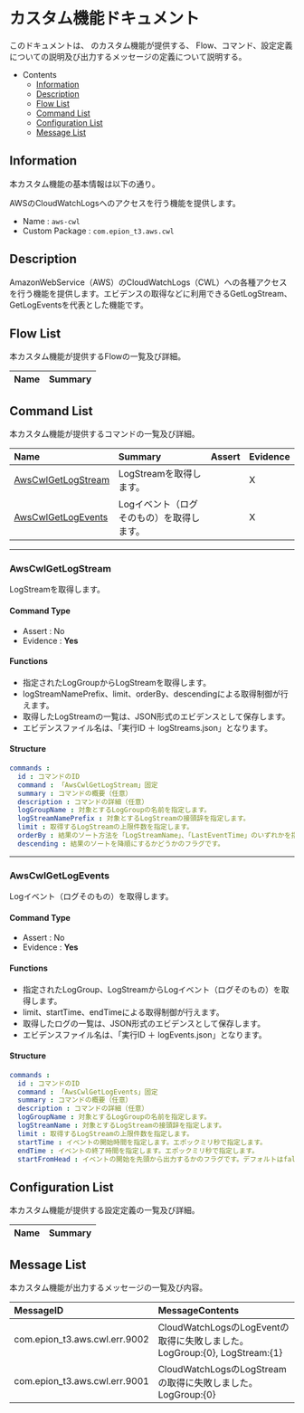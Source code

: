 #  カスタム機能ドキュメント

このドキュメントは、 のカスタム機能が提供する、
Flow、コマンド、設定定義についての説明及び出力するメッセージの定義について説明する。

- Contents
  - [Information](#Information)
  - [Description](#Description)
  - [Flow List](#Flow-List)
  - [Command List](#Command-List)
  - [Configuration List](#Configuration-List)
  - [Message List](#Message-List)

## Information

本カスタム機能の基本情報は以下の通り。

AWSのCloudWatchLogsへのアクセスを行う機能を提供します。

- Name : `aws-cwl`
- Custom Package : `com.epion_t3.aws.cwl`

## Description
AmazonWebService（AWS）のCloudWatchLogs（CWL）への各種アクセスを行う機能を提供します。エビデンスの取得などに利用できるGetLogStream、GetLogEventsを代表とした機能です。

## Flow List

本カスタム機能が提供するFlowの一覧及び詳細。

|Name|Summary|
|:---|:---|


## Command List

本カスタム機能が提供するコマンドの一覧及び詳細。

|Name|Summary|Assert|Evidence|
|:---|:---|:---|:---|
|[AwsCwlGetLogStream](#AwsCwlGetLogStream)|LogStreamを取得します。  ||X|
|[AwsCwlGetLogEvents](#AwsCwlGetLogEvents)|Logイベント（ログそのもの）を取得します。  ||X|

------

### AwsCwlGetLogStream
LogStreamを取得します。
#### Command Type
- Assert : No
- Evidence : __Yes__

#### Functions
- 指定されたLogGroupからLogStreamを取得します。
- logStreamNamePrefix、limit、orderBy、descendingによる取得制御が行えます。
- 取得したLogStreamの一覧は、JSON形式のエビデンスとして保存します。
- エビデンスファイル名は、「実行ID ＋ logStreams.json」となります。

#### Structure
```yaml
commands : 
  id : コマンドのID
  command : 「AwsCwlGetLogStream」固定
  summary : コマンドの概要（任意）
  description : コマンドの詳細（任意）
  logGroupName : 対象とするLogGroupの名前を指定します。
  logStreamNamePrefix : 対象とするLogStreamの接頭辞を指定します。
  limit : 取得するLogStreamの上限件数を指定します。
  orderBy : 結果のソート方法を「LogStreamName」、「LastEventTime」のいずれかを指定します。いずれかの文字列の完全一致でなければなりません。
  descending : 結果のソートを降順にするかどうかのフラグです。

```

------

### AwsCwlGetLogEvents
Logイベント（ログそのもの）を取得します。
#### Command Type
- Assert : No
- Evidence : __Yes__

#### Functions
- 指定されたLogGroup、LogStreamからLogイベント（ログそのもの）を取得します。
- limit、startTime、endTimeによる取得制御が行えます。
- 取得したログの一覧は、JSON形式のエビデンスとして保存します。
- エビデンスファイル名は、「実行ID ＋ logEvents.json」となります。

#### Structure
```yaml
commands : 
  id : コマンドのID
  command : 「AwsCwlGetLogEvents」固定
  summary : コマンドの概要（任意）
  description : コマンドの詳細（任意）
  logGroupName : 対象とするLogGroupの名前を指定します。
  logStreamName : 対象とするLogStreamの接頭辞を指定します。
  limit : 取得するLogStreamの上限件数を指定します。
  startTime : イベントの開始時間を指定します。エポックミリ秒で指定します。
  endTime : イベントの終了時間を指定します。エポックミリ秒で指定します。
  startFromHead : イベントの開始を先頭から出力するかのフラグです。デフォルトはfalseです。

```


## Configuration List

本カスタム機能が提供する設定定義の一覧及び詳細。

|Name|Summary|
|:---|:---|


## Message List

本カスタム機能が出力するメッセージの一覧及び内容。

|MessageID|MessageContents|
|:---|:---|
|com.epion_t3.aws.cwl.err.9002|CloudWatchLogsのLogEventの取得に失敗しました。LogGroup:{0}, LogStream:{1}|
|com.epion_t3.aws.cwl.err.9001|CloudWatchLogsのLogStreamの取得に失敗しました。LogGroup:{0}|
